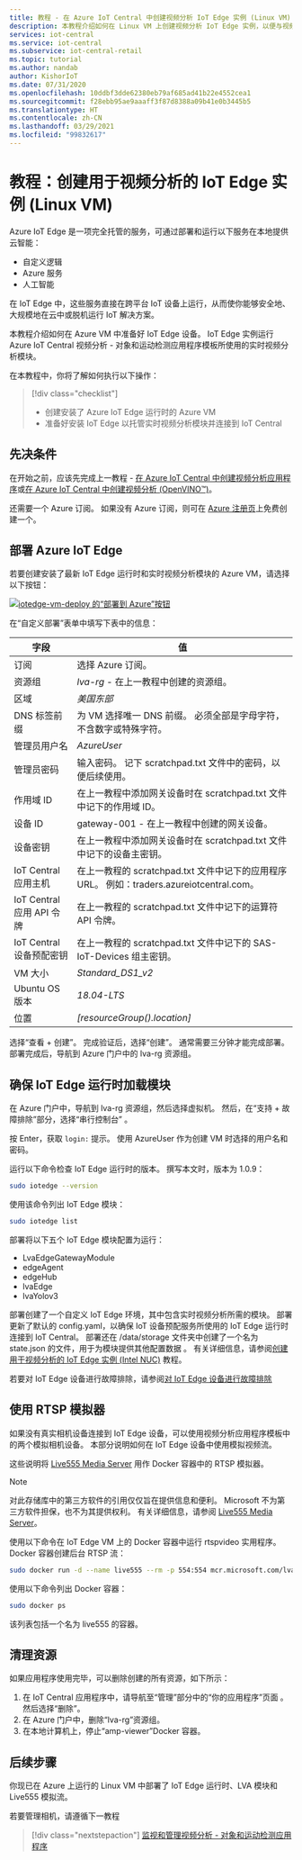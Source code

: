```yaml
---
title: 教程 - 在 Azure IoT Central 中创建视频分析 IoT Edge 实例 (Linux VM)
description: 本教程介绍如何在 Linux VM 上创建视频分析 IoT Edge 实例，以便与视频分析 - 对象和运动检测应用程序模板一起使用。
services: iot-central
ms.service: iot-central
ms.subservice: iot-central-retail
ms.topic: tutorial
ms.author: nandab
author: KishorIoT
ms.date: 07/31/2020
ms.openlocfilehash: 10ddbf3dde62380eb79af685ad41b22e4552cea1
ms.sourcegitcommit: f28ebb95ae9aaaff3f87d8388a09b41e0b3445b5
ms.translationtype: HT
ms.contentlocale: zh-CN
ms.lasthandoff: 03/29/2021
ms.locfileid: "99832617"
---
```

# <a name="tutorial-create-an-iot-edge-instance-for-video-analytics-linux-vm"></a>教程：创建用于视频分析的 IoT Edge 实例 (Linux VM)

Azure IoT Edge 是一项完全托管的服务，可通过部署和运行以下服务在本地提供云智能：

* 自定义逻辑
* Azure 服务
* 人工智能

在 IoT Edge 中，这些服务直接在跨平台 IoT 设备上运行，从而使你能够安全地、大规模地在云中或脱机运行 IoT 解决方案。

本教程介绍如何在 Azure VM 中准备好 IoT Edge 设备。 IoT Edge 实例运行 Azure IoT Central 视频分析 - 对象和运动检测应用程序模板所使用的实时视频分析模块。

在本教程中，你将了解如何执行以下操作：
> [!div class="checklist"]
> * 创建安装了 Azure IoT Edge 运行时的 Azure VM
> * 准备好安装 IoT Edge 以托管实时视频分析模块并连接到 IoT Central

## <a name="prerequisites"></a>先决条件

在开始之前，应该先完成上一教程 - [在 Azure IoT Central 中创建视频分析应用程序](./tutorial-video-analytics-create-app-yolo-v3.md)或[在 Azure IoT Central 中创建视频分析 (OpenVINO&trade;)](tutorial-video-analytics-create-app-openvino.md)。

还需要一个 Azure 订阅。 如果没有 Azure 订阅，则可在 [Azure 注册页](https://aka.ms/createazuresubscription)上免费创建一个。

## <a name="deploy-azure-iot-edge"></a>部署 Azure IoT Edge

若要创建安装了最新 IoT Edge 运行时和实时视频分析模块的 Azure VM，请选择以下按钮：

[![iotedge-vm-deploy 的“部署到 Azure”按钮](https://aka.ms/deploytoazurebutton)](https://portal.azure.com/#create/Microsoft.Template/uri/https%3A%2F%2Fraw.githubusercontent.com%2FAzure%2Flive-video-analytics%2Fmaster%2Fref-apps%2Flva-edge-iot-central-gateway%2Fvm_deploy%2FedgeModuleVMDeploy.json)

在“自定义部署”表单中填写下表中的信息：

| 字段 | 值 |
| ----- | ----- |
| 订阅 | 选择 Azure 订阅。 |
| 资源组 | *lva-rg* - 在上一教程中创建的资源组。 |
| 区域       | *美国东部* |
| DNS 标签前缀 | 为 VM 选择唯一 DNS 前缀。 必须全部是字母字符，不含数字或特殊字符。 |
| 管理员用户名 | *AzureUser* |
| 管理员密码 | 输入密码。 记下 scratchpad.txt 文件中的密码，以便后续使用。 |
| 作用域 ID | 在上一教程中添加网关设备时在 scratchpad.txt 文件中记下的作用域 ID。 |
| 设备 ID | gateway-001 - 在上一教程中创建的网关设备。 |
| 设备密钥 | 在上一教程中添加网关设备时在 scratchpad.txt 文件中记下的设备主密钥。 |
| IoT Central 应用主机 | 在上一教程的 scratchpad.txt 文件中记下的应用程序 URL。 例如：traders.azureiotcentral.com。 |
| IoT Central 应用 API 令牌 | 在上一教程的 scratchpad.txt 文件中记下的运算符 API 令牌。 |
| IoT Central 设备预配密钥 | 在上一教程的 scratchpad.txt 文件中记下的 SAS-IoT-Devices 组主密钥。 |
| VM 大小 | *Standard_DS1_v2* |
| Ubuntu OS 版本 | *18.04-LTS* |
| 位置 | *[resourceGroup().location]* |

选择“查看 + 创建”。 完成验证后，选择“创建”。 通常需要三分钟才能完成部署。 部署完成后，导航到 Azure 门户中的 lva-rg 资源组。

## <a name="ensure-the-iot-edge-runtime-loads-the-modules"></a>确保 IoT Edge 运行时加载模块

在 Azure 门户中，导航到 lva-rg 资源组，然后选择虚拟机。 然后，在“支持 + 故障排除”部分，选择“串行控制台” 。

按 Enter，获取 `login:` 提示。 使用 AzureUser 作为创建 VM 时选择的用户名和密码。

运行以下命令检查 IoT Edge 运行时的版本。 撰写本文时，版本为 1.0.9：

```bash
sudo iotedge --version
```

使用该命令列出 IoT Edge 模块：

```bash
sudo iotedge list
```

部署将以下五个 IoT Edge 模块配置为运行：

* LvaEdgeGatewayModule
* edgeAgent
* edgeHub
* lvaEdge
* lvaYolov3

部署创建了一个自定义 IoT Edge 环境，其中包含实时视频分析所需的模块。 部署更新了默认的 config.yaml，以确保 IoT 设备预配服务所使用的 IoT Edge 运行时连接到 IoT Central。 部署还在 /data/storage 文件夹中创建了一个名为 state.json 的文件，用于为模块提供其他配置数据 。 有关详细信息，请参阅[创建用于视频分析的 IoT Edge 实例 (Intel NUC)](./tutorial-video-analytics-iot-edge-nuc.md) 教程。

若要对 IoT Edge 设备进行故障排除，请参阅[对 IoT Edge 设备进行故障排除](../../iot-edge/troubleshoot.md)

## <a name="use-the-rtsp-simulator"></a>使用 RTSP 模拟器

如果没有真实相机设备连接到 IoT Edge 设备，可以使用视频分析应用程序模板中的两个模拟相机设备。 本部分说明如何在 IoT Edge 设备中使用模拟视频流。

这些说明将 [Live555 Media Server](http://www.live555.com/mediaServer/) 用作 Docker 容器中的 RTSP 模拟器。

> [!NOTE]
> 对此存储库中的第三方软件的引用仅仅旨在提供信息和便利。 Microsoft 不为第三方软件担保，也不为其提供权利。 有关详细信息，请参阅 [Live555 Media Server](http://www.live555.com/mediaServer/)。

使用以下命令在 IoT Edge VM 上的 Docker 容器中运行 rtspvideo 实用程序。 Docker 容器创建后台 RTSP 流：

```bash
sudo docker run -d --name live555 --rm -p 554:554 mcr.microsoft.com/lva-utilities/rtspsim-live555:1.2
```

使用以下命令列出 Docker 容器：

```bash
sudo docker ps
```

该列表包括一个名为 live555 的容器。

## <a name="clean-up-resources"></a>清理资源

如果应用程序使用完毕，可以删除创建的所有资源，如下所示：

1. 在 IoT Central 应用程序中，请导航至“管理”部分中的“你的应用程序”页面 。 然后选择“删除”。
1. 在 Azure 门户中，删除“lva-rg”资源组。
1. 在本地计算机上，停止“amp-viewer”Docker 容器。

## <a name="next-steps"></a>后续步骤

你现已在 Azure 上运行的 Linux VM 中部署了 IoT Edge 运行时、LVA 模块和 Live555 模拟流。

若要管理相机，请遵循下一教程

> [!div class="nextstepaction"]
> [监视和管理视频分析 - 对象和运动检测应用程序](./tutorial-video-analytics-manage.md)